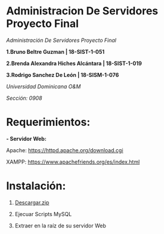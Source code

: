 # Administracion De Servidores Proyecto Final
_Administración De Servidores Proyecto Final_

**1.Bruno Beltre Guzman | 18-SIST-1-051**

**2.Brenda Alexandra Hiches Alcántara | 18-SIST-1-019**

**3.Rodrigo Sanchez De León | 18-SISM-1-076**

_Universidad Dominicana O&M_

_Sección: 0908_

# Requerimientos:

**- Servidor Web:**

Apache: https://httpd.apache.org/download.cgi

XAMPP: https://www.apachefriends.org/es/index.html

# Instalación:

1. [Descargar.zip](https://codeload.github.com/BrunoBeltreGuzman/Administracion-De-Servidores-Proyecto-Final/zip/refs/heads/master)

3. Ejecuar Scripts MySQL

2. Extraer en la raíz de su servidor Web
